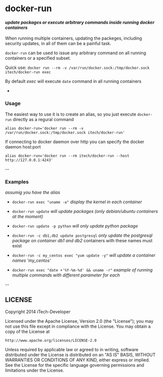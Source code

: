 # docker-run
#### *update packages or execute arbitrary commands inside running docker containers*

When running multiple containers, updating the packeges, including security updates, in all of them can be a painful task.

`docker-run` can be used to issue any arbitrary command on all running containers or a specified subset.

Quick use: `docker run --rm -v /var/run/docker.sock:/tmp/docker.sock itech/docker-run exec`

By default *exec* will execute `date` command in all running containers

-
### Usage

The easiest way to use it is to create an alias, so you just execute `docker-run` directly as a regural command

`alias docker-run='docker run --rm -v /var/run/docker.sock:/tmp/docker.sock itech/docker-run'`

If connecting to docker daemon over http you can specify the docker daemon host:port

`alias docker-run='docker run --rm itech/docker-run --host http://127.0.0.1:4243'`

--

### Examples
*assumig you have the alias*

- `docker-run exec "uname -a"` 
  *display the kernel in each container*

- `docker-run update`
 *will update packages (only debian/ubuntu containers at the moment)*
- `docker-run update -p python`
  *will only update python package*

- `docker-run -c db1,db2 update postgresql`
  *only update the postgresql package on container db1 and db2* containers with these names must exist

- `docker-run -c my_centos exec "yum update -y"`
  *will update a container names 'my_centos'*

- `docker-run exec "date +'%Y-%m-%d' && uname -r"`
  *example of running multiple commands with different parameter for each*

--
## LICENSE
Copyright 2014 iTech-Developer

Licensed under the Apache License, Version 2.0 (the "License");
you may not use this file except in compliance with the License.
You may obtain a copy of the License at

    http://www.apache.org/licenses/LICENSE-2.0

Unless required by applicable law or agreed to in writing, software
distributed under the License is distributed on an "AS IS" BASIS,
WITHOUT WARRANTIES OR CONDITIONS OF ANY KIND, either express or implied.
See the License for the specific language governing permissions and
limitations under the License.
